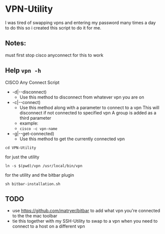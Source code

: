 # VPN-Utility
I was tired of swapping vpns and entering my password many times a day to do this
so i created this script to do it for me.

## Notes:
must first stop cisco anyconnect for this to work

## Help `vpn -h`
CISCO Any Connect Script
- -d|--disconnect)
  - Use this method to disconnect from whatever vpn you are on
- -c|--connect)
  - Use this method along with a parameter to connect to a vpn
  This will disconnect if not connected to specified vpn
  A group is added as a third parameter
  - example:
  - `cisco -c vpn-name`
- -g|--get-connected)
  - Use this method to get the currently connected vpn

`cd VPN-Utility`

for just the utility

`ln -s $(pwd)/vpn /usr/local/bin/vpn`

for the utility and the bitbar plugin

`sh bitbar-installation.sh`

## TODO
- use https://github.com/matryer/bitbar to add what vpn you're connected to the the
mac toolbar
- tie this together with my SSH-Utility to swap to a vpn when you need to connect
to a host on a different vpn

